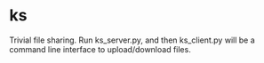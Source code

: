 ks
==

Trivial file sharing.
Run ks\_server.py, and then ks\_client.py will be a command line interface to upload/download files.

